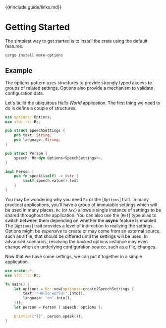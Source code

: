 {{#include guide/links.md}}

# Getting Started

The simplest way to get started is to install the crate using the default features.

```bash
cargo install more-options
```

## Example

The options pattern uses structures to provide strongly typed access to groups of related settings. Options also provide a mechanism to validate configuration data.

Let's build the ubiquitous _Hello World_ application. The first thing we need to do is define a couple of structures.

```rust
use options::Options;
use std::rc::Rc;

pub struct SpeechSettings {
    pub text: String,
    pub language: String,
}

pub struct Person {
    speech: Rc<dyn Options<SpeechSettings>>,
}

impl Person {
    pub fn speak(&self) -> &str {
        &self.speech.value().text
    }
}
```

You may be wondering why you need `Rc` or the [`Options`] trait. In many practical applications, you'll have a group of immutable settings which will be used in many places. `Rc` (or `Arc`) allows a single instance of settings to be shared throughout the application. You can also use the [`Ref`] type alias to switch between them depending on whether the **async** feature is enabled. The [`Options`] trait provides a level of indirection to realizing the settings. Options might be _expensive_ to create or may come from an external source, such as a file, that should be differed until the settings will be used. In advanced scenarios, resolving the backed options instance may even change when an underlying configuration source, such as a file, changes.

Now that we have some settings, we can put it together in a simple application.

```rust
use crate::*;
use std::rc::Rc;

fn main() {
    let options = Rc::new(options::create(SpeechSettings {
        text: "Hello world!".into(),
        language: "en".into(),
    }));
    let person = Person { speech: options };

    println!("{}", person.speak());
}
```